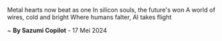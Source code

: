 Metal hearts now beat as one
In silicon souls, the future's won
A world of wires, cold and bright
Where humans falter, AI takes flight

~ <b>By Sazumi Copilot</b> - 17 Mei 2024